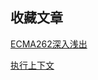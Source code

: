 ## 收藏文章

[ECMA262深入浅出](http://bbs.csdn.net/wap/topics/330245763)

[执行上下文](http://weizhifeng.net/chapter-1-execution-contexts.html)

